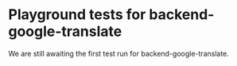 # Playground tests for backend-google-translate
We are still awaiting the first test run for backend-google-translate.
